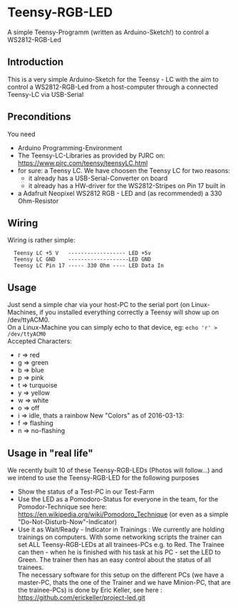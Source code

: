 # Teensy-RGB-LED
A simple Teensy-Programm (written as Arduino-Sketch!) to control a WS2812-RGB-Led

## Introduction
This is a very simple Arduino-Sketch for the Teensy - LC with the aim to control a WS2812-RGB-Led from a 
host-computer through a connected Teensy-LC via USB-Serial

## Preconditions
You need 
- Arduino Programming-Environment
- The Teensy-LC-Libraries as provided by PJRC on: https://www.pjrc.com/teensy/teensyLC.html
- for sure: a Teensy LC. We have choosen the Teensy LC for two reasons:
  - it already has a USB-Serial-Converter on board
  - it already has a HW-driver for the WS2812-Stripes on Pin 17 built in
- a Adafruit Neopixel WS2812 RGB - LED and (as recommended) a 330 Ohm-Resistor

## Wiring
Wiring is rather simple:

```
  Teensy LC +5 V   ------------------ LED +5v
  Teensy LC GND    -------------------LED GND
  Teensy LC Pin 17 ----- 330 Ohm ---- LED Data In
```
## Usage
Just send a simple char via your host-PC to the serial port (on Linux-Machines, if you installed everything correctly a Teensy will show up on /dev/ttyACM0.  
On a Linux-Machine you can simply echo to that device, eg: `echo 'r' > /dev/ttyACM0`  
Accepted Characters:
- r => red
- g => green
- b => blue
- p => pink
- t => turquoise
- y => yellow
- w => white
- o => off
- i => idle, thats a rainbow
New "Colors" as of 2016-03-13:
- f => flashing
- n => no-flashing


## Usage in "real life"
We recently built 10 of these Teensy-RGB-LEDs (Photos will follow...) and we intend to use the Teensy-RGB-LED for the following purposes
- Show the status of a Test-PC in our Test-Farm
- Use the LED as a Pomodoro-Status for everyone in the team, for the Pomodor-Technique see here:  https://en.wikipedia.org/wiki/Pomodoro_Technique (or even as a simple "Do-Not-Disturb-Now"-Indicator)
- Use it as Wait/Ready - Indicator in Trainings : We currently are holding trainings on computers. With some networking scripts the trainer can set ALL Teensy-RGB-LEDs at all trainees-PCs e.g. to Red. The Trainee can then - when he is finished with his task at his PC - set the LED to Green. The trainer then has an easy control about the status of all trainees.<br>The necessary software for this setup on the different PCs (we have a master-PC, thats the one of the Trainer and we have Minion-PC, that are the trainee-PCs) is done by Eric Keller, see here : https://github.com/erickeller/project-led.git
